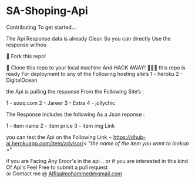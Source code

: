 # SA-Shoping-Api

Contributing
To get started...


The Api Response data is already Clean So you can directly Use the response withou 



🍴 Fork this repo!


👯 Clone this repo to your local machine 
And
HACK AWAY! 🔨🔨🔨
this repo is ready For deployment to any of the Following hosting site’s 
 1 - heroku
 2 - DigitalOcean
 
 the Api is pulling the response From the Following Site’s :
 
 1 - sooq.com
 2 - Jareer
 3 - Extra
 4 - jollychic
 
 
 
 The Response  includes the following As a Json reponse :
 
 1 - item name
 2 - item price 
 3 - item img Link
 
 you can test the Api on the Following Link  ~ https://dhub-ai.herokuapp.com/item/advisor/< "*the name of the item you want to lookup* >"
 
 
 if you are Facing  Any Eroor's in the api .. or if you are interested in this kind Of Api's 
 Feel Free to submit a pull request  
 or Contact me @ Alfisalmohammed@gmail.com
